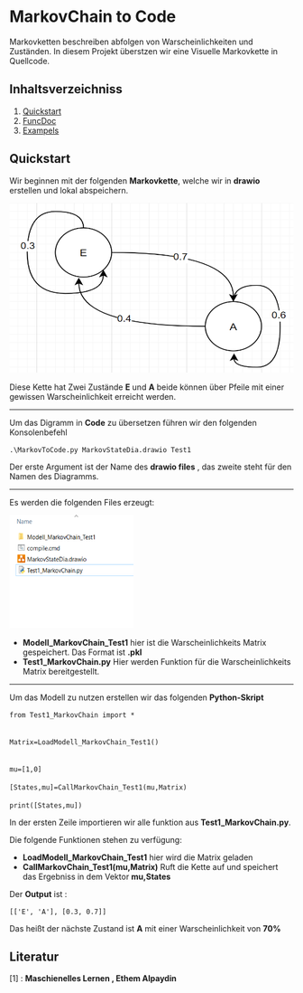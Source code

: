 # MarkovChain to Code

Markovketten beschreiben abfolgen von Warscheinlichkeiten und Zuständen.
In diesem Projekt überstzen wir eine Visuelle Markovkette in Quellcode.


## Inhaltsverzeichniss

1. [Quickstart](#quickstart)
2. [FuncDoc](Doc/FuncDoc.md)
3. [Exampels](...)

## Quickstart

Wir beginnen mit der folgenden **Markovkette**, welche wir in **drawio**
erstellen und lokal abspeichern.

<img src="Doc/Bilder/Quick_Mchain.PNG" alt="drawing" 
style="width:520px; height: 300px "/>

Diese Kette hat Zwei Zustände **E** und **A** beide können über 
Pfeile mit einer gewissen Warscheinlichkeit erreicht werden.

*****************
Um das Digramm in **Code** zu übersetzen führen wir den folgenden Konsolenbefehl

    .\MarkovToCode.py MarkovStateDia.drawio Test1


Der erste Argument ist der Name des **drawio files** , das zweite 
steht für den Namen des Diagramms.
******
Es werden die folgenden Files erzeugt: 

<img src="Doc/Bilder/Quick_Files.PNG" alt="drawing" 
style="width:220px; height: 200px "/>


* **Modell_MarkovChain_Test1** hier ist die Warscheinlichkeits Matrix gespeichert. Das Format ist **.pkl**
* **Test1_MarkovChain.py** Hier werden Funktion für die Warscheinlichkeits Matrix bereitgestellt.

********
Um das Modell zu nutzen erstellen wir das folgenden **Python-Skript**

    from Test1_MarkovChain import *


    Matrix=LoadModell_MarkovChain_Test1()


    mu=[1,0]

    [States,mu]=CallMarkovChain_Test1(mu,Matrix)

    print([States,mu])

In der ersten Zeile importieren wir alle funktion aus **Test1_MarkovChain.py**.

Die folgende Funktionen stehen zu verfügung: 

* **LoadModell_MarkovChain_Test1** hier wird die Matrix geladen
* **CallMarkovChain_Test1(mu,Matrix)** Ruft die Kette auf und speichert das Ergebniss in dem Vektor **mu,States**


Der **Output** ist :

    [['E', 'A'], [0.3, 0.7]]

Das heißt der nächste Zustand ist **A** mit einer Warscheinlichkeit von **70%**



## Literatur

[1] : **Maschienelles Lernen , Ethem Alpaydin**